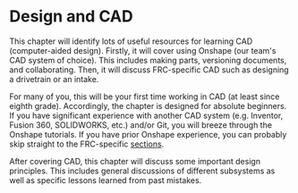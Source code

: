 # Design and CAD

This chapter will identify lots of useful resources for learning CAD (computer-aided design). Firstly, it will cover using Onshape (our team's CAD system of choice). This includes making parts, versioning documents, and collaborating. Then, it will discuss FRC-specific CAD such as designing a drivetrain or an intake.

For many of you, this will be your first time working in CAD (at least since eighth grade). Accordingly, the chapter is designed for absolute beginners. If you have significant experience with another CAD system (e.g. Inventor, Fusion 360, SOLIDWORKS, etc.) and/or Git, you will breeze through the Onshape tutorials. If you have prior Onshape experience, you can probably skip straight to the FRC-specific [sections](03-installing-mkcad-and-frc-featurescripts.md).

After covering CAD, this chapter will discuss some important design principles. This includes general discussions of different subsystems as well as specific lessons learned from past mistakes.
